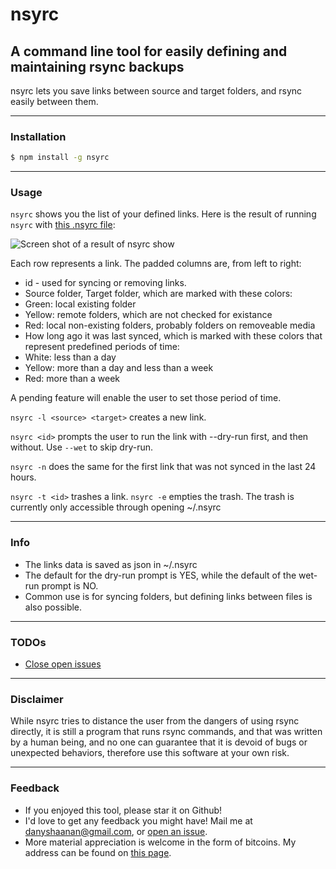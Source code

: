 # nsyrc
## A command line tool for easily defining and maintaining rsync backups
nsyrc lets you save links between source and target folders, and rsync easily between them.

* * *
### Installation
```bash
$ npm install -g nsyrc
```
* * *
### Usage

`nsyrc` shows you the list of your defined links.
Here is the result of running `nsyrc` with [this .nsyrc file](https://github.com/danyshaanan/nsyrc/blob/master/doc/dot.nsyrc_example):

![Screen shot of a result of `nsyrc show`](https://raw.github.com/danyshaanan/nsyrc/master/doc/nsyrc_example.png?raw=true)

Each row represents a link. The padded columns are, from left to right:

* id - used for syncing or removing links.
* Source folder, Target folder, which are marked with these colors:
 * Green: local existing folder
 * Yellow: remote folders, which are not checked for existance
 * Red: local non-existing folders, probably folders on removeable media
* How long ago it was last synced, which is marked with these colors that represent predefined periods of time:
 * White: less than a day
 * Yellow: more than a day and less than a week
 * Red: more than a week

A pending feature will enable the user to set those period of time.


`nsyrc -l <source> <target>` creates a new link.

`nsyrc <id>` prompts the user to run the link with --dry-run first, and then without. Use `--wet` to skip dry-run.

`nsyrc -n` does the same for the first link that was not synced in the last 24 hours.

`nsyrc -t <id>` trashes a link. `nsyrc -e` empties the trash. The trash is currently only accessible through opening ~/.nsyrc

<!---
This image is deprecated!! Should recreate.
Here is the creation and execution of a link, starting with an empty .nsyrc file:

![nsyrc show, link run, and show again](https://raw.github.com/danyshaanan/nsyrc/master/doc/nsyrc_process_example.png?raw=true)
-->

* * *
### Info
* The links data is saved as json in ~/.nsyrc
* The default for the dry-run prompt is YES, while the default of the wet-run prompt is NO.
* Common use is for syncing folders, but defining links between files is also possible.

* * *
### TODOs

* [Close open issues](https://github.com/danyshaanan/nsyrc/issues)

* * *
### Disclaimer

While nsyrc tries to distance the user from the dangers of using rsync directly, it is still a program that runs rsync commands, and that was written by a human being, and no one can guarantee that it is devoid of bugs or unexpected behaviors, therefore use this software at your own risk.

* * *
### Feedback
* If you enjoyed this tool, please star it on Github!
* I'd love to get any feedback you might have! Mail me at danyshaanan@gmail.com, or [open an issue](https://github.com/danyshaanan/nsyrc/issues/new).
* More material appreciation is welcome in the form of bitcoins. My address can be found on [this page](http://danyshaanan.com/bitcoin).

